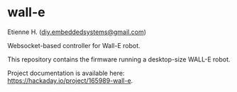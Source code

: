 # wall-e
Etienne H. (diy.embeddedsystems@gmail.com)

Websocket-based controller for Wall-E robot. 

This repository contains the firmware running a desktop-size WALL-E robot.

Project documentation is available here: https://hackaday.io/project/165989-wall-e.
